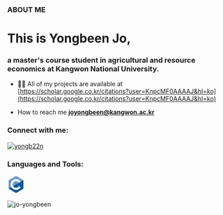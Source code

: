 ### ABOUT ME

<h1 align="left">This is Yongbeen Jo,</h1>
<h3 align="left">a master's course student in agricultural and resource economics at Kangwon National University.</h3>

- 👨‍💻 All of my projects are available at [https://scholar.google.co.kr/citations?user=KnpcMF0AAAAJ&hl=ko](https://scholar.google.co.kr/citations?user=KnpcMF0AAAAJ&hl=ko)

- How to reach me **joyongbeen@kangwon.ac.kr**

<h3 align="left">Connect with me:</h3>
<p align="left">
<a href="https://instagram.com/yongb22n" target="blank"><img align="center" src="https://raw.githubusercontent.com/rahuldkjain/github-profile-readme-generator/master/src/images/icons/Social/instagram.svg" alt="yongb22n" height="30" width="40" /></a>
</p>

<h3 align="left">Languages and Tools:</h3>
<p align="left"> <a href="https://www.cprogramming.com/" target="_blank" rel="noreferrer"> <img src="https://raw.githubusercontent.com/devicons/devicon/master/icons/c/c-original.svg" alt="c" width="40" height="40"/> </a> </p>

<p><img align="left" src="https://github-readme-stats.vercel.app/api/top-langs?username=jo-yongbeen&show_icons=true&locale=en&layout=compact" alt="jo-yongbeen" /></p>
